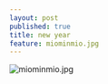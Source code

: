```yaml
---
layout: post
published: true
title: new year
feature: miominmio.jpg
---
```

![miominmio.jpg]({{site.baseurl}}/assets/images/posts/miominmio.jpg)
